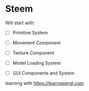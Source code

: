 # Steem

Will start with:
- [ ] Primitive System

- [ ] Movement Component
- [ ] Texture Component
- [ ] Model Loading System
- [ ] GUI Components and System


learning with https://learnopengl.com